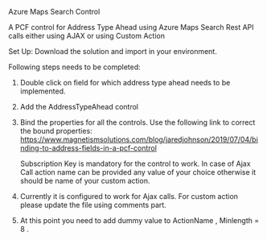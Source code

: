 Azure Maps Search Control

A PCF control for Address Type Ahead using Azure Maps Search Rest API calls either using AJAX or using Custom Action

Set Up:
Download the solution and import in your environment. 

Following steps needs to be completed:

1. Double click on field for which address type ahead needs to be implemented.
2. Add the AddressTypeAhead control 
3. Bind the properties for all the controls. Use the following link to correct the bound properties:
    https://www.magnetismsolutions.com/blog/jaredjohnson/2019/07/04/binding-to-address-fields-in-a-pcf-control
    
    Subscription Key is mandatory for the control to work. In case of Ajax Call action name can be provided any value of your choice otherwise it should be name of your custom action. 

4. Currently it is configured to work for Ajax calls. For custom action please update the file using comments part.
5. At this point you need to add dummy value to ActionName , Minlength = 8 .

